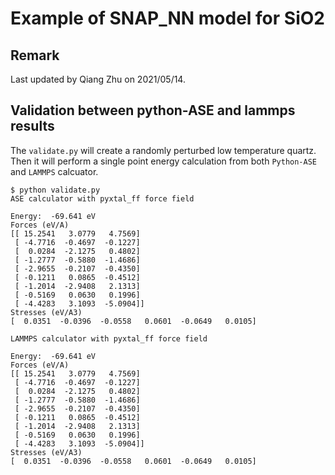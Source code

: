 # Example of SNAP\_NN model for SiO2

## Remark
Last updated by Qiang Zhu on 2021/05/14.

## Validation between python-ASE and lammps results

The `validate.py` will create a randomly perturbed low temperature quartz. Then it will perform a single point energy calculation from both `Python-ASE` and `LAMMPS` calcuator. 
```
$ python validate.py
ASE calculator with pyxtal_ff force field

Energy:  -69.641 eV
Forces (eV/A)
[[ 15.2541   3.0779   4.7569]
 [ -4.7716  -0.4697  -0.1227]
 [  0.0284  -2.1275   0.4802]
 [ -1.2777  -0.5880  -1.4686]
 [ -2.9655  -0.2107  -0.4350]
 [ -0.1211   0.0865  -0.4512]
 [ -1.2014  -2.9408   2.1313]
 [ -0.5169   0.0630   0.1996]
 [ -4.4283   3.1093  -5.0904]]
Stresses (eV/A3)
[  0.0351  -0.0396  -0.0558   0.0601  -0.0649   0.0105]

LAMMPS calculator with pyxtal_ff force field

Energy:  -69.641 eV
Forces (eV/A)
[[ 15.2541   3.0779   4.7569]
 [ -4.7716  -0.4697  -0.1227]
 [  0.0284  -2.1275   0.4802]
 [ -1.2777  -0.5880  -1.4686]
 [ -2.9655  -0.2107  -0.4350]
 [ -0.1211   0.0865  -0.4512]
 [ -1.2014  -2.9408   2.1313]
 [ -0.5169   0.0630   0.1996]
 [ -4.4283   3.1093  -5.0904]]
Stresses (eV/A3)
[  0.0351  -0.0396  -0.0558   0.0601  -0.0649   0.0105]
```
